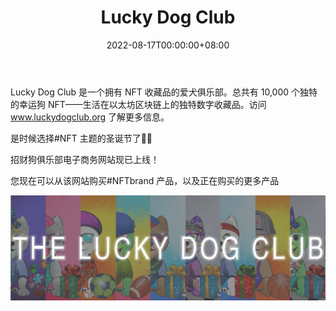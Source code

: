 ﻿---
title: "Lucky Dog Club"
description: "Lucky Dog Club 是一个拥有 NFT 收藏品的爱犬俱乐部"
date: 2022-08-17T00:00:00+08:00
lastmod: 2022-08-17T00:00:00+08:00
draft: false
authors: ["boogArno"]
featuredImage: "lucky-dog-club.png"
tags: ["Collectibles","Lucky Dog Club"]
categories: ["nfts"]
nfts: ["Collectibles"]
blockchain: "Immutable X"
website: "https://www.luckydogclub.org/"
twitter: "https://twitter.com/TheLuckyDogClub?s=20"
discord: ""
telegram: ""
github: ""
youtube: ""
twitch: ""
facebook: ""
instagram: ""
reddit: ""
medium: ""
steam: ""
gitbook: ""
googleplay: ""
appstore: ""
status: "Live"
weight: 
lightgallery: true
toc: true
pinned: false
recommend: false
recommend1: false
---
Lucky Dog Club 是一个拥有 NFT 收藏品的爱犬俱乐部。总共有 10,000 个独特的幸运狗 NFT——生活在以太坊区块链上的独特数字收藏品。访问 www.luckydogclub.org 了解更多信息。

是时候选择#NFT 主题的圣诞节了🎁🎁

招财狗俱乐部电子商务网站现已上线！

您现在可以从该网站购买#NFTbrand 产品，以及正在购买的更多产品

![1500x500](1500x500.jpg)